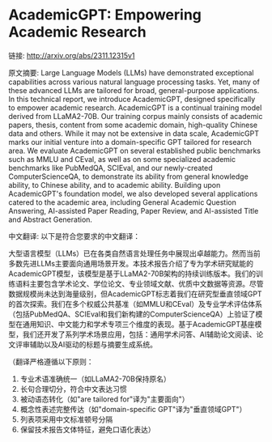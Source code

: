 # AcademicGPT: Empowering Academic Research

链接: http://arxiv.org/abs/2311.12315v1

原文摘要:
Large Language Models (LLMs) have demonstrated exceptional capabilities
across various natural language processing tasks. Yet, many of these advanced
LLMs are tailored for broad, general-purpose applications. In this technical
report, we introduce AcademicGPT, designed specifically to empower academic
research. AcademicGPT is a continual training model derived from LLaMA2-70B.
Our training corpus mainly consists of academic papers, thesis, content from
some academic domain, high-quality Chinese data and others. While it may not be
extensive in data scale, AcademicGPT marks our initial venture into a
domain-specific GPT tailored for research area. We evaluate AcademicGPT on
several established public benchmarks such as MMLU and CEval, as well as on
some specialized academic benchmarks like PubMedQA, SCIEval, and our
newly-created ComputerScienceQA, to demonstrate its ability from general
knowledge ability, to Chinese ability, and to academic ability. Building upon
AcademicGPT's foundation model, we also developed several applications catered
to the academic area, including General Academic Question Answering,
AI-assisted Paper Reading, Paper Review, and AI-assisted Title and Abstract
Generation.

中文翻译:
以下是符合您要求的中文翻译：

大型语言模型（LLMs）已在各类自然语言处理任务中展现出卓越能力。然而当前多数先进LLMs主要面向通用场景开发。本技术报告介绍了专为学术研究赋能的AcademicGPT模型，该模型是基于LLaMA2-70B架构的持续训练版本。我们的训练语料主要包含学术论文、学位论文、专业领域文献、优质中文数据等资源。尽管数据规模尚未达到海量级别，但AcademicGPT标志着我们在研究型垂直领域GPT的首次探索。我们在多个权威公共基准（如MMLU和CEval）及专业学术评估体系（包括PubMedQA、SCIEval和我们新构建的ComputerScienceQA）上验证了模型在通用知识、中文能力和学术专项三个维度的表现。基于AcademicGPT基座模型，我们还开发了系列学术场景应用，包括：通用学术问答、AI辅助论文阅读、论文评审辅助以及AI驱动的标题与摘要生成系统。

（翻译严格遵循以下原则：
1. 专业术语准确统一（如LLaMA2-70B保持原名）
2. 长句合理切分，符合中文表达习惯
3. 被动语态转化（如"are tailored for"译为"主要面向"）
4. 概念性表述完整传达（如"domain-specific GPT"译为"垂直领域GPT"）
5. 列表项采用中文标准顿号分隔
6. 保留技术报告文体特征，避免口语化表达）

